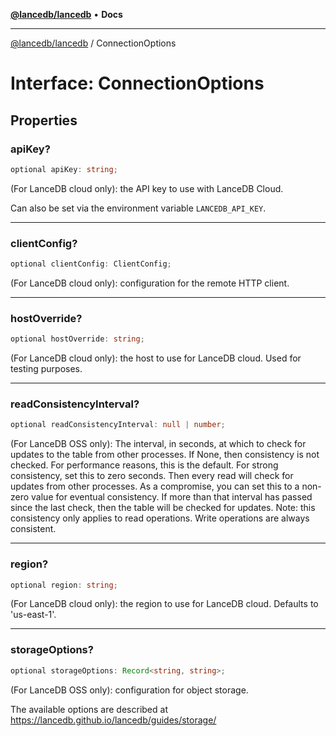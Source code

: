 [**@lancedb/lancedb**](../README.md) • **Docs**

***

[@lancedb/lancedb](../globals.md) / ConnectionOptions

# Interface: ConnectionOptions

## Properties

### apiKey?

```ts
optional apiKey: string;
```

(For LanceDB cloud only): the API key to use with LanceDB Cloud.

Can also be set via the environment variable `LANCEDB_API_KEY`.

***

### clientConfig?

```ts
optional clientConfig: ClientConfig;
```

(For LanceDB cloud only): configuration for the remote HTTP client.

***

### hostOverride?

```ts
optional hostOverride: string;
```

(For LanceDB cloud only): the host to use for LanceDB cloud. Used
for testing purposes.

***

### readConsistencyInterval?

```ts
optional readConsistencyInterval: null | number;
```

(For LanceDB OSS only): The interval, in seconds, at which to check for
updates to the table from other processes. If None, then consistency is not
checked. For performance reasons, this is the default. For strong
consistency, set this to zero seconds. Then every read will check for
updates from other processes. As a compromise, you can set this to a
non-zero value for eventual consistency. If more than that interval
has passed since the last check, then the table will be checked for updates.
Note: this consistency only applies to read operations. Write operations are
always consistent.

***

### region?

```ts
optional region: string;
```

(For LanceDB cloud only): the region to use for LanceDB cloud.
Defaults to 'us-east-1'.

***

### storageOptions?

```ts
optional storageOptions: Record<string, string>;
```

(For LanceDB OSS only): configuration for object storage.

The available options are described at https://lancedb.github.io/lancedb/guides/storage/
